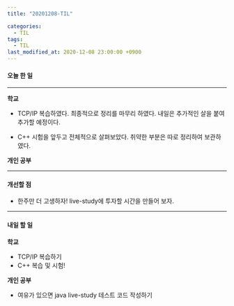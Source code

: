 ```yaml
---
title: "20201208-TIL"

categories:
  - TIL
tags:
  - TIL
last_modified_at: 2020-12-08 23:00:00 +0900
---
```


#### 오늘 한 일

---

__학교__
 
 - TCP/IP 복습하였다. 최종적으로 정리를 마무리 하였다. 내일은 추가적인 살을 붙여 추가할 예정이다.

 - C++ 시험을 앞두고 전체적으로 살펴보았다. 취약한 부분은 따로 정리하여 보관하였다.

__개인 공부__

---

#### 개선할 점

 - 한주만 더 고생하자! live-study에 투자할 시간을 만들어 보자.

---

#### 내일 할 일

__학교__

 - TCP/IP 복습하기
 - C++ 복습 및 시험!

__개인 공부__

 - 여유가 있으면 java live-study 테스트 코드 작성하기
